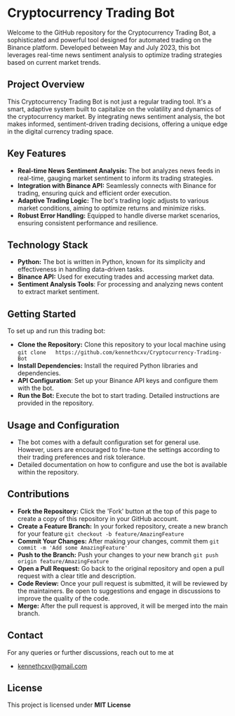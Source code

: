 # Cryptocurrency Trading Bot
Welcome to the GitHub repository for the Cryptocurrency Trading Bot, a sophisticated and powerful tool designed for automated trading on the Binance platform. Developed between May and July 2023, this bot leverages real-time news sentiment analysis to optimize trading strategies based on current market trends.

## Project Overview
This Cryptocurrency Trading Bot is not just a regular trading tool. It's a smart, adaptive system built to capitalize on the volatility and dynamics of the cryptocurrency market. By integrating news sentiment analysis, the bot makes informed, sentiment-driven trading decisions, offering a unique edge in the digital currency trading space.

## Key Features
- **Real-time News Sentiment Analysis:** The bot analyzes news feeds in real-time, gauging market sentiment to inform its trading strategies.
- **Integration with Binance API:** Seamlessly connects with Binance for trading, ensuring quick and efficient order execution.
- **Adaptive Trading Logic:** The bot's trading logic adjusts to various market conditions, aiming to optimize returns and minimize risks.
- **Robust Error Handling:** Equipped to handle diverse market scenarios, ensuring consistent performance and resilience.

## Technology Stack
- **Python:** The bot is written in Python, known for its simplicity and effectiveness in handling data-driven tasks.
- **Binance API:** Used for executing trades and accessing market data.
- **Sentiment Analysis Tools**: For processing and analyzing news content to extract market sentiment.

## Getting Started
To set up and run this trading bot:

- **Clone the Repository:** Clone this repository to your local machine using
  ```git clone   https://github.com/kennethcxv/Cryptocurrency-Trading-Bot```
- **Install Dependencies:** Install the required Python libraries and dependencies.
- **API Configuration**: Set up your Binance API keys and configure them with the bot.
- **Run the Bot:** Execute the bot to start trading. Detailed instructions are provided in the repository.

## Usage and Configuration
- The bot comes with a default configuration set for general use. However, users are encouraged to fine-tune the settings according to their trading preferences and risk tolerance.
- Detailed documentation on how to configure and use the bot is available within the repository.

## Contributions
- **Fork the Repository:** Click the 'Fork' button at the top of this page to create a copy of this repository in your GitHub account.
- **Create a Feature Branch:** In your forked repository, create a new branch for your feature ```git checkout -b feature/AmazingFeature```
- **Commit Your Changes:** After making your changes, commit them ```git commit -m 'Add some AmazingFeature'```
- **Push to the Branch:** Push your changes to your new branch ```git push origin feature/AmazingFeature```
- **Open a Pull Request:** Go back to the original repository and open a pull request with a clear title and description.
- **Code Review:** Once your pull request is submitted, it will be reviewed by the maintainers. Be open to suggestions and engage in discussions to improve the quality of the code.
- **Merge:** After the pull request is approved, it will be merged into the main branch.

## Contact
For any queries or further discussions, reach out to me at
  - kennethcxv@gmail.com

## License
This project is licensed under **MIT License**
